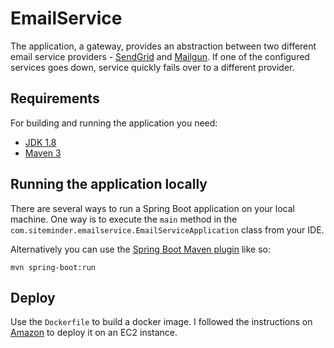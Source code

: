 # EmailService
The application, a gateway, provides an abstraction between two different email service providers - [SendGrid](https://sendgrid.com/) and [Mailgun](https://www.mailgun.com/). If one of the configured services goes down, service quickly fails over to a different provider.


## Requirements

For building and running the application you need:

- [JDK 1.8](http://www.oracle.com/technetwork/java/javase/downloads/jdk8-downloads-2133151.html)
- [Maven 3](https://maven.apache.org)

## Running the application locally

There are several ways to run a Spring Boot application on your local machine. One way is to execute the `main` method in the `com.siteminder.emailservice.EmailServiceApplication` class from your IDE.

Alternatively you can use the [Spring Boot Maven plugin](https://docs.spring.io/spring-boot/docs/current/reference/html/build-tool-plugins-maven-plugin.html) like so:

```shell
mvn spring-boot:run
```

## Deploy
Use the `Dockerfile` to build a docker image. I followed the instructions on [Amazon](https://aws.amazon.com/getting-started/hands-on/deploy-docker-containers/) to deploy it on an EC2 instance.

